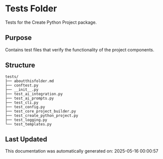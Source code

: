 <!-- filepath: /home/michaelnewham/bin/python_projects/create_python_project/tests/aboutthisfolder.md -->
# Tests Folder

Tests for the Create Python Project package.

## Purpose

Contains test files that verify the functionality of the project components.

## Structure

```
tests/
├── aboutthisfolder.md
├── conftest.py
├── __init__.py
├── test_ai_integration.py
├── test_ai_prompts.py
├── test_cli.py
├── test_config.py
├── test_core_project_builder.py
├── test_create_python_project.py
├── test_logging.py
└── test_templates.py
```

## Last Updated

This documentation was automatically generated on: 2025-05-16 00:00:57
